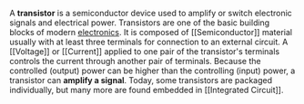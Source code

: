 A **transistor** is a semiconductor device used to amplify or switch electronic signals and electrical power. Transistors are one of the basic building blocks of modern [electronics](https://en.wikipedia.org/wiki/Electronics "Electronics"). It is composed of [[Semiconductor]] material usually with at least three terminals for connection to an external circuit. A [[Voltage]] or [[Current]] applied to one pair of the transistor's terminals controls the current through another pair of terminals. Because the controlled (output) power can be higher than the controlling (input) power, a transistor can **amplify a signal**. Today, some transistors are packaged individually, but many more are found embedded in [[Integrated Circuit]].